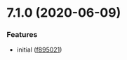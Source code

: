 # 7.1.0 (2020-06-09)


### Features

* initial ([f895021](https://github.com/softwaregroup-bg/ut-port-voicecom-sim/commit/f895021308983e333ee295e2b79532a2b23b7c02))



